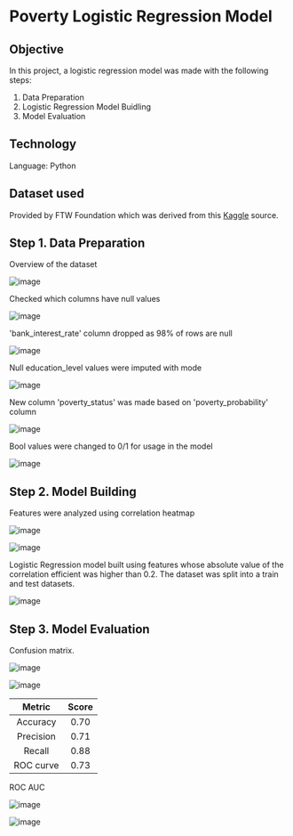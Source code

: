 # Poverty Logistic Regression Model
## Objective
In this project, a logistic regression model was made with the following steps:
1. Data Preparation
2. Logistic Regression Model Buidling
3. Model Evaluation

## Technology
Language: Python

## Dataset used
Provided by FTW Foundation which was derived from this [Kaggle](https://www.kaggle.com/code/johnnyyiu/poverty-prediction-from-visualization-to-stacking) source. 

## Step 1. Data Preparation

Overview of the dataset

![image](https://github.com/ysasamson/PovertyPredictorModel/assets/145044637/136ddb6a-5ef4-4c92-991e-458e191bdedc)

Checked which columns have null values

![image](https://github.com/ysasamson/PovertyPredictorModel/assets/145044637/563f9909-c550-4ca3-a558-f19cea69f327)

'bank_interest_rate' column dropped as 98% of rows are null

![image](https://github.com/ysasamson/PovertyPredictorModel/assets/145044637/4effaf49-2d66-4875-b4ea-45468dc9fc21)

Null education_level values were imputed with mode

![image](https://github.com/ysasamson/PovertyPredictorModel/assets/145044637/6005f281-b5fa-4975-8ed7-2ab3e5bc04cf)

New column 'poverty_status' was made based on 'poverty_probability' column

![image](https://github.com/ysasamson/PovertyPredictorModel/assets/145044637/accc7d84-8f7a-4e71-b7a0-3d5185603106)

Bool values were changed to 0/1 for usage in the model

![image](https://github.com/ysasamson/PovertyPredictorModel/assets/145044637/e7bb2b6d-ad00-4a98-a259-8a831a875e7d)


## Step 2. Model Building

Features were analyzed using correlation heatmap

![image](https://github.com/ysasamson/PovertyPredictorModel/assets/145044637/5b89d3de-5ea6-4087-be11-a3adc6a90e64)

![image](https://github.com/ysasamson/PovertyPredictorModel/assets/145044637/aea0a36e-26cb-4935-bbca-321eb31573d2)

Logistic Regression model built using features whose absolute value of the correlation efficient was higher than 0.2. The dataset was split into a train and test datasets.

![image](https://github.com/ysasamson/PovertyPredictorModel/assets/145044637/58fc70ee-60ed-490d-a216-d1a7bc8e963c)


## Step 3. Model Evaluation

Confusion matrix.

![image](https://github.com/ysasamson/PovertyPredictorModel/assets/145044637/08badcad-645c-4bf1-8d93-814471d3301a)

![image](https://github.com/ysasamson/PovertyPredictorModel/assets/145044637/872505bd-d919-4fdc-906e-e449f01a8910)

| Metric        | Score           |
| :-----------: |:-------------:|
| Accuracy      | 0.70 |
| Precision     | 0.71      | 
| Recall        | 0.88      |
| ROC curve        | 0.73      |

ROC AUC

![image](https://github.com/ysasamson/PovertyPredictorModel/assets/145044637/f158c011-4a1f-4916-a254-7b2e0fa10e3c)

![image](https://github.com/ysasamson/PovertyPredictorModel/assets/145044637/48636b5f-2f23-4eaa-92f3-ebe0c989f4dc)
